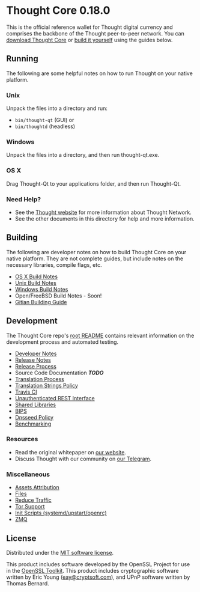 Thought Core 0.18.0
=====================

This is the official reference wallet for Thought digital currency and
comprises the backbone of the Thought peer-to-peer network. You can [download
Thought Core](https://github.com/thoughtnetwork/thought/releases) or [build it
yourself](#building) using the guides below.

Running
---------------------
The following are some helpful notes on how to run Thought on your native platform.

### Unix

Unpack the files into a directory and run:

- `bin/thought-qt` (GUI) or
- `bin/thoughtd` (headless)

### Windows

Unpack the files into a directory, and then run thought-qt.exe.

### OS X

Drag Thought-Qt to your applications folder, and then run Thought-Qt.

### Need Help?

* See the [Thought website](https://thought.live) for more information about
Thought Network.
* See the other documents in this directory for help and more information.

Building
---------------------
The following are developer notes on how to build Thought Core on your native
platform. They are not complete guides, but include notes on the necessary
libraries, compile flags, etc.

- [OS X Build Notes](build-osx.md)
- [Unix Build Notes](build-unix.md)
- [Windows Build Notes](build-windows.md)
- Open/FreeBSD Build Notes - Soon!
- [Gitian Building Guide](gitian-building.md)

Development
---------------------
The Thought Core repo's [root README](/README.md) contains relevant information on the development process and automated testing.

- [Developer Notes](developer-notes.md)
- [Release Notes](release-notes.md)
- [Release Process](release-process.md)
- Source Code Documentation ***TODO***
- [Translation Process](translation_process.md)
- [Translation Strings Policy](translation_strings_policy.md)
- [Travis CI](travis-ci.md)
- [Unauthenticated REST Interface](REST-interface.md)
- [Shared Libraries](shared-libraries.md)
- [BIPS](bips.md)
- [Dnsseed Policy](dnsseed-policy.md)
- [Benchmarking](benchmarking.md)

### Resources
* Read the original whitepaper on [our website](https://thought.live).
* Discuss Thought with our community on [our Telegram](https://t.me/ThoughtAI).

### Miscellaneous
- [Assets Attribution](assets-attribution.md)
- [Files](files.md)
- [Reduce Traffic](reduce-traffic.md)
- [Tor Support](tor.md)
- [Init Scripts (systemd/upstart/openrc)](init.md)
- [ZMQ](zmq.md)

License
---------------------
Distributed under the [MIT software license](/COPYING).

This product includes software developed by the OpenSSL Project for use in the
[OpenSSL Toolkit](https://www.openssl.org/). This product includes
cryptographic software written by Eric Young
([eay@cryptsoft.com](mailto:eay@cryptsoft.com)), and UPnP software written by
Thomas Bernard.
